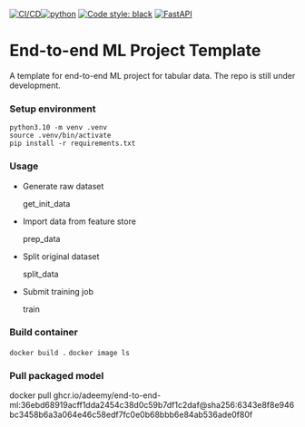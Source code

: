 [![CI/CD](https://github.com/Adeemy/end-to-end-tabular-ml/actions/workflows/main.yml/badge.svg?branch=main)](https://github.com/Adeemy/end-to-end-tabular-ml/actions/workflows/main.yml)[![python](https://img.shields.io/badge/python-3.10-blue.svg)](https://www.python.org)
[![Code style: black](https://img.shields.io/badge/code%20style-black-000000.svg)](https://github.com/psf/black)
[![FastAPI](https://img.shields.io/badge/FastAPI-0.99.1-009688.svg?style=flat&logo=FastAPI&logoColor=white)](https://fastapi.tiangolo.com)

# End-to-end ML Project Template

A template for end-to-end ML project for tabular data. The repo is still under development.

### Setup environment

    python3.10 -m venv .venv
    source .venv/bin/activate
    pip install -r requirements.txt

### Usage

- Generate raw dataset

  get_init_data

- Import data from feature store

  prep_data

- Split original dataset

  split_data

- Submit training job

  train

### Build container

`docker build .`
`docker image ls`

### Pull packaged model

docker pull ghcr.io/adeemy/end-to-end-ml:36ebd68919acff1dda2454c38d0c59b7df1c2daf@sha256:6343e8f8e946bc3458b6a3a064e46c58edf7fc0e0b68bbb6e84ab536ade0f80f
